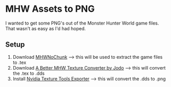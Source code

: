 # MHW Assets to PNG

I wanted to get some PNG's out of the Monster Hunter World game files. That wasn't as easy as I'd had hoped.

## Setup

1. Download [MHWNoChunk](https://github.com/zhangtaoxinzi/MHWNoChunk) --> this will be used to extract the game files to .tex
2. Download [A Better MHW Texture Converter by Jodo](https://www.nexusmods.com/monsterhunterworld/mods/864) --> this will convert the .tex to .dds
3. Install [Nvidia Texture Tools Exporter](https://developer.nvidia.com/nvidia-texture-tools-exporter) --> this will convert the .dds to .png
